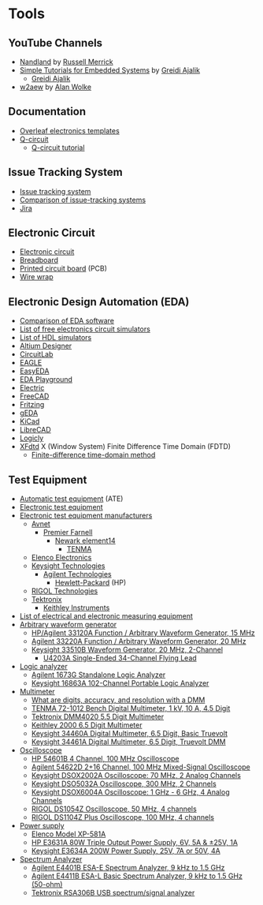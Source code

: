 # Tools
## YouTube Channels
* [Nandland](https://www.youtube.com/@Nandland) by [Russell Merrick](https://www.linkedin.com/in/russell-merrick-6058b34)
* [Simple Tutorials for Embedded Systems](https://www.youtube.com/@SimplyEmbedded) by [Greidi Ajalik](https://www.linkedin.com/in/greidi-ajalik/) 
  * [Greidi Ajalik](https://www.youtube.com/c/GreidiAjalik)
* [w2aew](https://www.youtube.com/@w2aew) by [Alan Wolke](https://www.linkedin.com/in/alan-wolke-68a0292)
## Documentation
* [Overleaf electronics templates](https://www.overleaf.com/latex/templates/tagged/electronics)
* [Q-circuit](https://physics.unm.edu/CQuIC/Qcircuit/)
  * [Q-circuit tutorial](https://physics.unm.edu/CQuIC/Qcircuit/Qtutorial.pdf)
## Issue Tracking System
* [Issue tracking system](https://en.wikipedia.org/wiki/Issue_tracking_system)
* [Comparison of issue-tracking systems](https://en.wikipedia.org/wiki/Comparison_of_issue-tracking_systems)
* [Jira](https://en.wikipedia.org/wiki/Jira_(software))
## Electronic Circuit
* [Electronic circuit](https://en.wikipedia.org/wiki/Electronic_circuit)
* [Breadboard](https://en.wikipedia.org/wiki/Breadboard)
* [Printed circuit board](https://en.wikipedia.org/wiki/Printed_circuit_board) (PCB)
* [Wire wrap](https://en.wikipedia.org/wiki/Wire_wrap)
## Electronic Design Automation (EDA)
* [Comparison of EDA software](https://en.wikipedia.org/wiki/Comparison_of_EDA_software)
* [List of free electronics circuit simulators](https://en.wikipedia.org/wiki/List_of_free_electronics_circuit_simulators)
* [List of HDL simulators](https://en.wikipedia.org/wiki/List_of_HDL_simulators)
* [Altium Designer](https://en.wikipedia.org/wiki/Altium_Designer)
* [CircuitLab](https://www.circuitlab.com/)
* [EAGLE](https://en.wikipedia.org/wiki/EAGLE_(program))
* [EasyEDA](https://en.wikipedia.org/wiki/EasyEDA)
* [EDA Playground](https://www.edaplayground.com/)
* [Electric](https://en.wikipedia.org/wiki/Electric_(software))
* [FreeCAD](https://en.wikipedia.org/wiki/FreeCAD)
* [Fritzing](https://en.wikipedia.org/wiki/Fritzing)
* [gEDA](https://en.wikipedia.org/wiki/GEDA)
* [KiCad](https://en.wikipedia.org/wiki/KiCad)
* [LibreCAD](https://en.wikipedia.org/wiki/LibreCAD)
* [Logicly](https://logic.ly/)
* [XFdtd](https://en.wikipedia.org/wiki/XFdtd) X (Window System) Finite Difference Time Domain (FDTD)
  * [Finite-difference time-domain method](https://en.wikipedia.org/wiki/Finite-difference_time-domain_method)
## Test Equipment
* [Automatic test equipment](https://en.wikipedia.org/wiki/Automatic_test_equipment) (ATE)
* [Electronic test equipment](https://en.wikipedia.org/wiki/Electronic_test_equipment)
* [Electronic test equipment manufacturers](https://en.wikipedia.org/wiki/Category:Electronic_test_equipment_manufacturers)
  * [Avnet](https://en.wikipedia.org/wiki/Avnet)
    * [Premier Farnell](https://en.wikipedia.org/wiki/Premier_Farnell)
      * [Newark element14](https://en.wikipedia.org/wiki/Newark_element14)
        * [TENMA](https://www.newark.com/b/tenma)
  * [Elenco Electronics](https://elenco.shptron.com/c/power-supplies)
  * [Keysight Technologies](https://en.wikipedia.org/wiki/Keysight)
    * [Agilent Technologies](https://en.wikipedia.org/wiki/Agilent_Technologies)
      * [Hewlett-Packard](https://en.wikipedia.org/wiki/Hewlett-Packard) (HP)
  * [RIGOL Technologies](https://en.wikipedia.org/wiki/RIGOL_Technologies)
  * [Tektronix](https://en.wikipedia.org/wiki/Tektronix)
    * [Keithley Instruments](https://en.wikipedia.org/wiki/Keithley_Instruments)
* [List of electrical and electronic measuring equipment](https://en.wikipedia.org/wiki/List_of_electrical_and_electronic_measuring_equipment)
* [Arbitrary waveform generator](https://en.wikipedia.org/wiki/Arbitrary_waveform_generator)
  * [HP/Agilent 33120A Function / Arbitrary Waveform Generator, 15 MHz](https://www.keysight.com/us/en/support/33120A/function--arbitrary-waveform-generator-15-mhz.html)
  * [Agilent 33220A Function / Arbitrary Waveform Generator, 20 MHz](https://www.keysight.com/us/en/support/33220A/function--arbitrary-waveform-generator-20-mhz.html)
  * [Keysight 33510B Waveform Generator, 20 MHz, 2-Channel](https://www.keysight.com/us/en/support/33510B/waveform-generator-20-mhz-2-channel.html)
    * [U4203A Single-Ended 34-Channel Flying Lead](https://www.keysight.com/us/en/support/U4203A/single-ended-34-channel-flying-lead.html)
* [Logic analyzer](https://en.wikipedia.org/wiki/Logic_analyzer)
  * [Agilent 1673G Standalone Logic Analyzer](https://www.keysight.com/us/en/support/1673G/standalone-logic-analyzer.html)
  * [Keysight 16863A 102-Channel Portable Logic Analyzer](https://www.keysight.com/us/en/support/16863A/16863a-102-channel-portable-logic-analyzer.html)
* [Multimeter](https://en.wikipedia.org/wiki/Multimeter)
  * [What are digits, accuracy, and resolution with a DMM](https://www.keysight.com/blogs/tech/bench/2019/01/02/what-are-digits-accuracy-and-resolution-with-a-dmm)
  * [TENMA 72-1012 Bench Digital Multimeter, 1 kV, 10 A, 4.5 Digit](https://my.element14.com/tenma/72-1012/digital-multimeter-bench-4-1-2/dp/2450665)
  * [Tektronix DMM4020 5.5 Digit Multimeter](https://www.tek.com/en/products/keithley/digital-multimeter/tektronix-4000-series-5-and-6-digit-multimeters)
  * [Keithley 2000 6.5 Digit Multimeter](https://www.tek.com/en/products/keithley/digital-multimeter/keithley-2000-series-6-digit-multimeter-scanning)
  * [Keysight 34460A Digital Multimeter, 6.5 Digit, Basic Truevolt](https://www.keysight.com/us/en/support/34460A/digital-multimeter-6-5-digit-basic-truevolt.html)
  * [Keysight 34461A Digital Multimeter, 6.5 Digit, Truevolt DMM](https://www.keysight.com/us/en/support/34461A/digital-multimeter-6-5-digit-truevolt-dmm.html)
* [Oscilloscope](https://en.wikipedia.org/wiki/Oscilloscope)
  * [HP 54601B 4 Channel, 100 MHz Oscilloscope](https://www.keysight.com/us/en/support/54601B/4-channel-100-mhz-oscilloscope.html)
  * [Agilent 54622D 2+16 Channel, 100 MHz Mixed-Signal Oscilloscope](https://www.keysight.com/us/en/support/54622D/portable-mso.html)
  * [Keysight DSOX2002A Oscilloscope: 70 MHz, 2 Analog Channels](https://www.keysight.com/us/en/support/DSOX2002A/oscilloscope-70-mhz-2-analog-channels.html)
  * [Keysight DSO5032A Oscilloscope, 300 MHz, 2 Channels](https://www.keysight.com/us/en/support/DSO5032A/5000-series-oscilloscope-300-mhz-2-channels.html)
  * [Keysight DSOX6004A Oscilloscope: 1 GHz - 6 GHz, 4 Analog Channels](https://www.keysight.com/us/en/support/DSOX6004A/oscilloscope-1-ghz-6-ghz-4-analog-channels.html)
  * [RIGOL DS1054Z Oscilloscope, 50 MHz, 4 channels](https://assets.testequity.com/te1/Documents/pdf/rigol/Rigol-DS1054Z-Manual.pdf)
  * [RIGOL DS1104Z Plus Oscilloscope, 100 MHz, 4 channels](https://www.rigolna.com/products/digital-oscilloscopes/1000z/)
* [Power supply](https://en.wikipedia.org/wiki/Power_supply)
  * [Elenco Model XP-581A](https://www.elenco.com/wp-content/uploads/2017/10/XP581A-2.pdf)
  * [HP E3631A 80W Triple Output Power Supply, 6V, 5A & ±25V, 1A](https://www.keysight.com/us/en/support/E3631A/80w-triple-output-power-supply-6v-5a--25v-1a.html)
  * [Keysight E3634A 200W Power Supply, 25V, 7A or 50V, 4A](https://www.keysight.com/us/en/support/E3634A/200w-power-supply-25v-7a-50v-4a.html)
* [Spectrum Analyzer](https://en.wikipedia.org/wiki/Spectrum_analyzer)
  * [Agilent E4401B ESA-E Spectrum Analyzer, 9 kHz to 1.5 GHz](https://www.keysight.com/us/en/support/E4401B/esae-spectrum-analyzer-9-khz-to-15-ghz.html)
  * [Agilent E4411B ESA-L Basic Spectrum Analyzer, 9 kHz to 1.5 GHz (50-ohm)](https://www.keysight.com/us/en/support/E4411B/esa-l-basic-spectrum-analyzer-9khz-1-5ghz.html)
  * [Tektronix RSA306B USB spectrum/signal analyzer](https://www.tek.com/en/products/spectrum-analyzers/rsa306)

